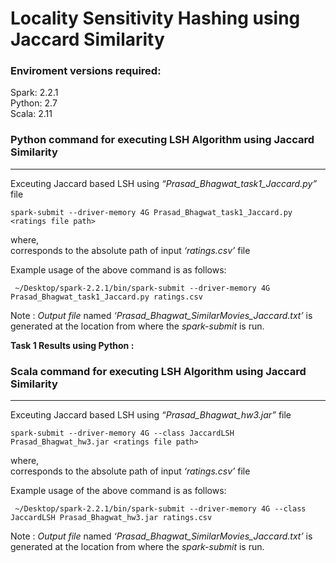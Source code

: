 Locality Sensitivity Hashing using Jaccard Similarity
=====================================================

### Enviroment versions required:

Spark: 2.2.1  
Python: 2.7  
Scala: 2.11

### Python command for executing LSH Algorithm using Jaccard Similarity

* * *

Exceuting Jaccard based LSH using _“Prasad\_Bhagwat\_task1_Jaccard.py”_ file

    spark-submit --driver-memory 4G Prasad_Bhagwat_task1_Jaccard.py <ratings file path>
    

where,  
_<ratings file path>_ corresponds to the absolute path of input _‘ratings.csv’_ file

Example usage of the above command is as follows:

     ~/Desktop/spark-2.2.1/bin/spark-submit --driver-memory 4G Prasad_Bhagwat_task1_Jaccard.py ratings.csv
    

Note : _Output file_ named _‘Prasad\_Bhagwat\_SimilarMovies_Jaccard.txt’_ is generated at the location from where the _spark-submit_ is run.

**Task 1 Results using Python :**

### Scala command for executing LSH Algorithm using Jaccard Similarity

* * *

Exceuting Jaccard based LSH using _“Prasad\_Bhagwat\_hw3.jar”_ file

    spark-submit --driver-memory 4G --class JaccardLSH Prasad_Bhagwat_hw3.jar <ratings file path>
    

where,  
_<ratings file path>_ corresponds to the absolute path of input _‘ratings.csv’_ file

Example usage of the above command is as follows:

     ~/Desktop/spark-2.2.1/bin/spark-submit --driver-memory 4G --class JaccardLSH Prasad_Bhagwat_hw3.jar ratings.csv
    

Note : _Output file_ named _‘Prasad\_Bhagwat\_SimilarMovies_Jaccard.txt’_ is generated at the location from where the _spark-submit_ is run.
